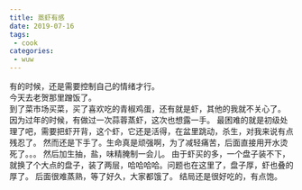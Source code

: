 ```yaml
---
title: 蒸虾有感
date: 2019-07-16
tags:
 - cook
categories:
 - wuw
---
```


有的时候，还是需要控制自己的情绪才行。  
今天去老贺那里蹭饭了。  
到了菜市场买菜，买了喜欢吃的青椒鸡蛋，还有就是虾，其他的我就不关心了。
因为过年的时候，有做过一次蒜蓉蒸虾，这次也想露一手。
最困难的就是初级处理了吧，需要把虾开背，这个虾，它还是活得，在盆里跳动，杀生，对我来说有点残忍了。
然而还是下手了。生命真是顽强啊，为了减轻痛苦，后面直接用开水烫死了。。。
然后加生抽，盐，味精腌制一会儿。
由于虾买的多，一个盘子装不下，就换了个大点的盘子，装了两层，哈哈哈哈。问题也在这里了，盘子厚，虾也叠的厚了。
后面很难蒸熟，等了好久，大家都饿了。
结局还是很好吃的，有点饱。
